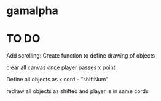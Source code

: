 gamalpha
========



# TO DO
Add scrolling:
  Create function to define drawing of objects
  
  clear all canvas once player passes x point
  
  Define all objects as x cord - "shiftNum" 
  
  redraw all objects as shifted and player is in same cords
  
